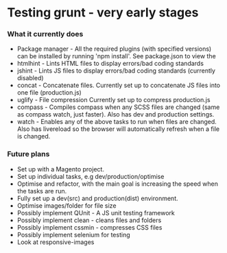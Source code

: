 # Testing grunt - very early stages

### What it currently does

* Package manager - All the required plugins (with specified versions) can be installed by running 'npm install'. See package.json to view the
* htmlhint - Lints HTML files to display errors/bad coding standards
* jshint - Lints JS files to display errors/bad coding standards (currently disabled)
* concat - Concatenate files. Currently set up to concatenate JS files into one file (production.js)
* uglify - File compression Currently set up to compress production.js
* compass - Compiles compass when any SCSS files are changed (same as compass watch, just faster). Also has dev and production settings.
* watch - Enables any of the above tasks to run when files are changed. Also has livereload so the browser will automatically refresh when a file is changed.


### Future plans

* Set up with a Magento project.
* Set up individual tasks, e.g dev/production/optimise
* Optimise and refactor, with the main goal is increasing the speed when the tasks are run.
* Fully set up a dev(src) and production(dist) environment.
* Optimise images/folder for file size
* Possibly implement QUnit - A JS unit testing framework
* Possibly implement clean - cleans files and folders
* Possibly implement cssmin - compresses CSS files
* Possibly implement selenium for testing
* Look at responsive-images
